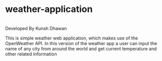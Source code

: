 # weather-application
<br>
Developed By Kunsh Dhawan 
<br>
<p>
  This is simple weather web application, which makes use of the OpenWeather API.
  In this version of the weather app a user can input the name of any city from around the world and get current temperature and other related information 
</p>
